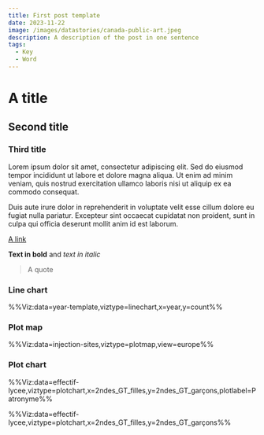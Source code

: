 ```yaml
---
title: First post template
date: 2023-11-22
image: /images/datastories/canada-public-art.jpeg
description: A description of the post in one sentence
tags:
  - Key
  - Word
---
```


# A title

## Second title

### Third title

Lorem ipsum dolor sit amet, consectetur adipiscing elit. Sed do eiusmod tempor incididunt ut labore et dolore magna aliqua. Ut enim ad minim veniam, quis nostrud exercitation ullamco laboris nisi ut aliquip ex ea commodo consequat.

Duis aute irure dolor in reprehenderit in voluptate velit esse cillum dolore eu fugiat nulla pariatur. Excepteur sint occaecat cupidatat non proident, sunt in culpa qui officia deserunt mollit anim id est laborum.

[A link](https://apple.com)

**Text in bold** and *text in italic*

> A quote

### Line chart

%%Viz:data=year-template,viztype=linechart,x=year,y=count%%

### Plot map

%%Viz:data=injection-sites,viztype=plotmap,view=europe%%

### Plot chart

%%Viz:data=effectif-lycee,viztype=plotchart,x=2ndes_GT_filles,y=2ndes_GT_garçons,plotlabel=Patronyme%%

%%Viz:data=effectif-lycee,viztype=plotchart,x=2ndes_GT_filles,y=2ndes_GT_garçons%%
